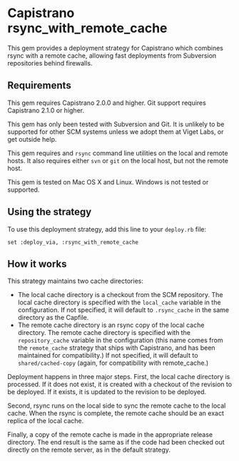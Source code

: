 # Capistrano rsync_with_remote_cache

This gem provides a deployment strategy for Capistrano which combines rsync with a remote cache, allowing fast deployments from Subversion repositories behind firewalls.

## Requirements

This gem requires Capistrano 2.0.0 and higher. Git support requires Capistrano 2.1.0 or higher.

This gem has only been tested with Subversion and Git. It is unlikely to be supported for other SCM systems unless we adopt them at Viget Labs, or get outside help.

This gem requires and `rsync` command line utilities on the local and remote hosts. It also requires either `svn` or `git` on the local host, but not the remote host.

This gem is tested on Mac OS X and Linux. Windows is not tested or supported.

## Using the strategy

To use this deployment strategy, add this line to your `deploy.rb` file:

    set :deploy_via, :rsync_with_remote_cache

## How it works

This strategy maintains two cache directories:

* The local cache directory is a checkout from the SCM repository. The local cache directory is specified with the `local_cache` variable in the configuration. If not specified, it will default to `.rsync_cache` in the same directory as the Capfile.
* The remote cache directory is an rsync copy of the local cache directory. The remote cache directory is specified with the `repository_cache` variable in the configuration (this name comes from the `remote_cache` strategy that ships with Capistrano, and has been maintained for compatibility.) If not specified, it will default to `shared/cached-copy` (again, for compatibility with remote_cache.)

Deployment happens in three major steps. First, the local cache directory is processed. If it does not exist, it is created with a checkout of the revision to be deployed. If it exists, it is updated to the revision to be deployed.

Second, rsync runs on the local side to sync the remote cache to the local cache. When the rsync is complete, the remote cache should be an exact replica of the local cache.

Finally, a copy of the remote cache is made in the appropriate release directory. The end result is the same as if the code had been checked out directly on the remote server, as in the default strategy.

